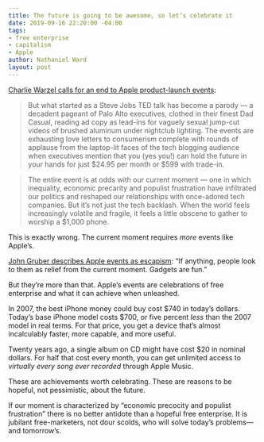```yaml
---
title: The future is going to be awesome, so let’s celebrate it
date: 2019-09-16 22:20:00 -04:00
tags:
- free enterprise
- capitalism
- Apple
author: Nathaniel Ward
layout: post
---
```


[Charlie Warzel calls for an end to Apple product-launch events](https://www.nytimes.com/2019/09/11/opinion/apple-keynote-2019.html):

> But what started as a Steve Jobs TED talk has become a parody — a decadent pageant of Palo Alto executives, clothed in their finest Dad Casual, reading ad copy as lead-ins for vaguely sexual jump-cut videos of brushed aluminum under nightclub lighting. The events are exhausting love letters to consumerism complete with rounds of applause from the laptop-lit faces of the tech blogging audience when executives mention that you (yes you!) can hold the future in your hands for just $24.95 per month or $599 with trade-in.

> The entire event is at odds with our current moment — one in which inequality, economic precarity and populist frustration have infiltrated our politics and reshaped our relationships with once-adored tech companies. But it’s not just the tech backlash. When the world feels increasingly volatile and fragile, it feels a little obscene to gather to worship a $1,000 phone.

This is exactly wrong. The current moment requires *more* events like Apple’s.

[John Gruber describes Apple events as escapism](https://daringfireball.net/2019/09/drain_all_the_joy): “If anything, people look to them as relief from the current moment. Gadgets are fun.”

But they’re more than that. Apple’s events are celebrations of free enterprise and what it can achieve when unleashed. 

In 2007, the best iPhone money could buy cost $740 in today’s dollars. Today’s base iPhone model costs $700, or five percent *less* than the 2007 model in real terms. For that price, you get a device that’s almost incalculably faster, more capable, and more useful.

Twenty years ago, a single album on CD might have cost $20 in nominal dollars. For half that cost every month, you can get unlimited access to *virtually every song ever recorded* through Apple Music.

These are achievements worth celebrating. These are reasons to be hopeful, not pessimistic, about the future.

If our moment is characterized by “economic precocity and populist frustration” there is no better antidote than a hopeful free enterprise. It is jubilant free-marketers, not dour scolds, who will solve today’s problems—and tomorrow’s.

